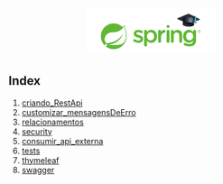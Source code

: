 <!-- title -->
<h1 align="center">
    <img src="./imgs/spring_study_logo.png" alt="spring icon image" width="230px">
</h1>

## Index

1. [criando_RestApi](./0.criando_RestApi/0.padrao_MVC.md)
1. [customizar_mensagensDeErro](./1.customizar_mensagensDeErro/0.introduction.md)
1. [relacionamentos](./2.relacionamentos/0.introduction.md)
1. [security](./3.security/1.basic_auth/0.introduction.md)
1. [consumir_api_externa](./4.consumir_api_externa/0.api_externa.md)
1. [tests](./5.tests/0.introduction.md)
1. [thymeleaf](./6.thymeleaf/0.starts/0.introduction.md)
1. [swagger](./7.swagger/swagger.md)